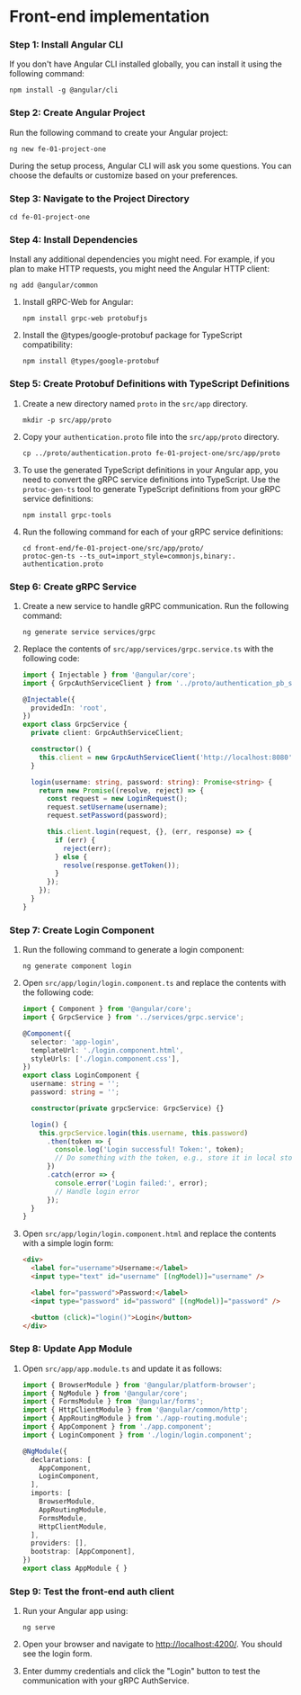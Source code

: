 # Front-end implementation

### Step 1: Install Angular CLI

If you don't have Angular CLI installed globally, you can install it using the following command:

```shell
npm install -g @angular/cli
```

### Step 2: Create Angular Project

Run the following command to create your Angular project:

```shell
ng new fe-01-project-one
```

During the setup process, Angular CLI will ask you some questions. You can choose the defaults or customize based on your preferences.

### Step 3: Navigate to the Project Directory

```shell
cd fe-01-project-one
```

### Step 4: Install Dependencies

Install any additional dependencies you might need. For example, if you plan to make HTTP requests, you might need the Angular HTTP client:

```shell
ng add @angular/common
```

1. Install gRPC-Web for Angular:

    ```shell
    npm install grpc-web protobufjs
    ```

2. Install the @types/google-protobuf package for TypeScript compatibility:

    ```shell
    npm install @types/google-protobuf
    ```

### Step 5: Create Protobuf Definitions with TypeScript Definitions

1. Create a new directory named `proto` in the `src/app` directory.

     ```shell
     mkdir -p src/app/proto
     ```

2. Copy your `authentication.proto` file into the `src/app/proto` directory.

   ```shell
   cp ../proto/authentication.proto fe-01-project-one/src/app/proto
   ```

3. To use the generated TypeScript definitions in your Angular app, you need to convert the gRPC service definitions into TypeScript.
Use the `protoc-gen-ts` tool to generate TypeScript definitions from your gRPC service definitions:

   ```shell
   npm install grpc-tools
   ```

4. Run the following command for each of your gRPC service definitions:

   ```shell
   cd front-end/fe-01-project-one/src/app/proto/
   protoc-gen-ts --ts_out=import_style=commonjs,binary:. authentication.proto
   ```






### Step 6: Create gRPC Service

1. Create a new service to handle gRPC communication. Run the following command:

    ```shell
    ng generate service services/grpc
    ```

2. Replace the contents of `src/app/services/grpc.service.ts` with the following code:

    ```typescript
    import { Injectable } from '@angular/core';
    import { GrpcAuthServiceClient } from '../proto/authentication_pb_service';
    
    @Injectable({
      providedIn: 'root',
    })
    export class GrpcService {
      private client: GrpcAuthServiceClient;
    
      constructor() {
        this.client = new GrpcAuthServiceClient('http://localhost:8080');
      }
    
      login(username: string, password: string): Promise<string> {
        return new Promise((resolve, reject) => {
          const request = new LoginRequest();
          request.setUsername(username);
          request.setPassword(password);
    
          this.client.login(request, {}, (err, response) => {
            if (err) {
              reject(err);
            } else {
              resolve(response.getToken());
            }
          });
        });
      }
    }
    
    ```

### Step 7: Create Login Component

1. Run the following command to generate a login component:

    ```shell
    ng generate component login
    ```

2. Open `src/app/login/login.component.ts` and replace the contents with the following code:

    ```typescript
    import { Component } from '@angular/core';
    import { GrpcService } from '../services/grpc.service';
    
    @Component({
      selector: 'app-login',
      templateUrl: './login.component.html',
      styleUrls: ['./login.component.css'],
    })
    export class LoginComponent {
      username: string = '';
      password: string = '';
    
      constructor(private grpcService: GrpcService) {}
    
      login() {
        this.grpcService.login(this.username, this.password)
          .then(token => {
            console.log('Login successful! Token:', token);
            // Do something with the token, e.g., store it in local storage
          })
          .catch(error => {
            console.error('Login failed:', error);
            // Handle login error
          });
      }
    }
    
    ```

3. Open `src/app/login/login.component.html` and replace the contents with a simple login form:

    ```html
    <div>
      <label for="username">Username:</label>
      <input type="text" id="username" [(ngModel)]="username" />
    
      <label for="password">Password:</label>
      <input type="password" id="password" [(ngModel)]="password" />
    
      <button (click)="login()">Login</button>
    </div>
    
    ```

### Step 8: Update App Module

1. Open `src/app/app.module.ts` and update it as follows:

    ```typescript
    import { BrowserModule } from '@angular/platform-browser';
    import { NgModule } from '@angular/core';
    import { FormsModule } from '@angular/forms';
    import { HttpClientModule } from '@angular/common/http';
    import { AppRoutingModule } from './app-routing.module';
    import { AppComponent } from './app.component';
    import { LoginComponent } from './login/login.component';
    
    @NgModule({
      declarations: [
        AppComponent,
        LoginComponent,
      ],
      imports: [
        BrowserModule,
        AppRoutingModule,
        FormsModule,
        HttpClientModule,
      ],
      providers: [],
      bootstrap: [AppComponent],
    })
    export class AppModule { }
    
    ```

### Step 9: Test the front-end auth client

1. Run your Angular app using:

    ```shell
    ng serve
    ```

2. Open your browser and navigate to [http://localhost:4200/](http://localhost:4200/). You should see the login form.
3. Enter dummy credentials and click the "Login" button to test the communication with your gRPC AuthService.
